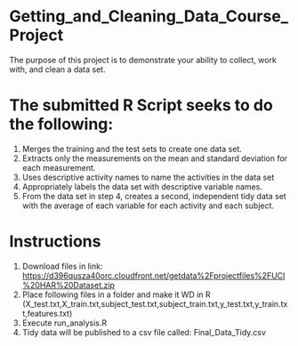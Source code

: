 # Getting_and_Cleaning_Data_Course_Project

The purpose of this project is to demonstrate your ability to collect, work with, and clean a data set.

# The submitted R Script seeks to do the following:
1) Merges the training and the test sets to create one data set.
2) Extracts only the measurements on the mean and standard deviation for each measurement.
3) Uses descriptive activity names to name the activities in the data set
4) Appropriately labels the data set with descriptive variable names.
5) From the data set in step 4, creates a second, independent tidy data set with the average of each variable for each activity and each subject.

# Instructions

1) Download files in link: https://d396qusza40orc.cloudfront.net/getdata%2Fprojectfiles%2FUCI%20HAR%20Dataset.zip
2) Place following files in a folder and make it WD in R (X_test.txt,X_train.txt,subject_test.txt,subject_train.txt,y_test.txt,y_train.txt,features.txt)
 3) Execute run_analysis.R
 4) Tidy data will be published to a csv file called: Final_Data_Tidy.csv
